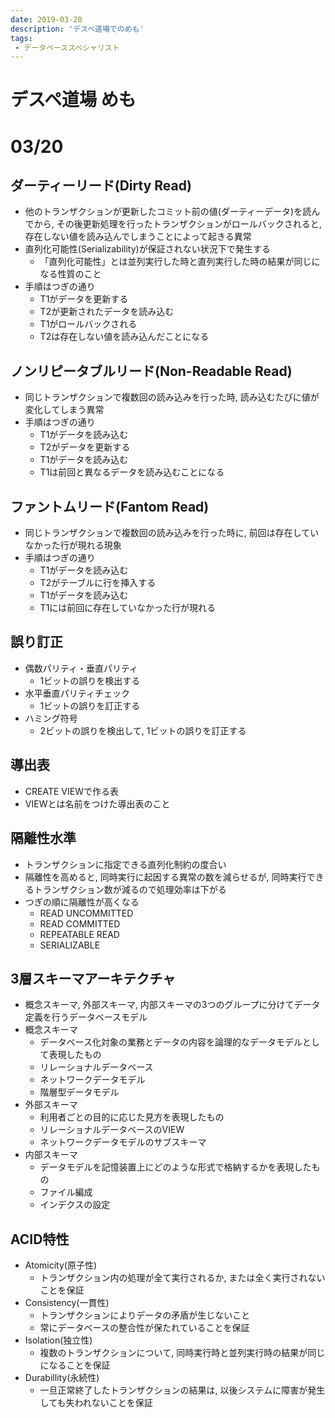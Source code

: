 ```yaml
---
date: 2019-03-20
description: 'デスペ道場でのめも'
tags:
 - データベーススペシャリスト
---
```


# デスペ道場 めも
# 03/20
## ダーティーリード(Dirty Read)
 - 他のトランザクションが更新したコミット前の値(ダーティーデータ)を読んでから, その後更新処理を行ったトランザクションがロールバックされると, 存在しない値を読み込んでしまうことによって起きる異常
 - 直列化可能性(Serializability)が保証されない状況下で発生する
   - 「直列化可能性」とは並列実行した時と直列実行した時の結果が同じになる性質のこと
 - 手順はつぎの通り
   - T1がデータを更新する
   - T2が更新されたデータを読み込む
   - T1がロールバックされる
   - T2は存在しない値を読み込んだことになる

## ノンリピータブルリード(Non-Readable Read)
 - 同じトランザクションで複数回の読み込みを行った時, 読み込むたびに値が変化してしまう異常
 - 手順はつぎの通り
   - T1がデータを読み込む
   - T2がデータを更新する
   - T1がデータを読み込む
   - T1は前回と異なるデータを読み込むことになる

## ファントムリード(Fantom Read)
 - 同じトランザクションで複数回の読み込みを行った時に, 前回は存在していなかった行が現れる現象
 - 手順はつぎの通り
   - T1がデータを読み込む
   - T2がテーブルに行を挿入する
   - T1がデータを読み込む
   - T1には前回に存在していなかった行が現れる

## 誤り訂正
 - 偶数パリティ・垂直パリティ
   - 1ビットの誤りを検出する
 - 水平垂直パリティチェック
   - 1ビットの誤りを訂正する
 - ハミング符号
   - 2ビットの誤りを検出して, 1ビットの誤りを訂正する

## 導出表
 - CREATE VIEWで作る表
 - VIEWとは名前をつけた導出表のこと

## 隔離性水準
 - トランザクションに指定できる直列化制約の度合い
 - 隔離性を高めると, 同時実行に起因する異常の数を減らせるが, 同時実行できるトランザクション数が減るので処理効率は下がる
 - つぎの順に隔離性が高くなる
   - READ UNCOMMITTED
   - READ COMMITTED
   - REPEATABLE READ
   - SERIALIZABLE

## 3層スキーマアーキテクチャ
 - 概念スキーマ, 外部スキーマ, 内部スキーマの3つのグループに分けてデータ定義を行うデータベースモデル
 - 概念スキーマ
   - データベース化対象の業務とデータの内容を論理的なデータモデルとして表現したもの
   - リレーショナルデータベース
   - ネットワークデータモデル
   - 階層型データモデル
 - 外部スキーマ
   - 利用者ごとの目的に応じた見方を表現したもの
   - リレーショナルデータベースのVIEW
   - ネットワークデータモデルのサブスキーマ
 - 内部スキーマ
   - データモデルを記憶装置上にどのような形式で格納するかを表現したもの
   - ファイル編成
   - インデクスの設定

## ACID特性
 - Atomicity(原子性)
   - トランザクション内の処理が全て実行されるか, または全く実行されないことを保証
 - Consistency(一貫性)
   - トランザクションによりデータの矛盾が生じないこと
   - 常にデータベースの整合性が保たれていることを保証
 - Isolation(独立性)
   - 複数のトランザクションについて, 同時実行時と並列実行時の結果が同じになることを保証
 - Durabillity(永続性)
   - 一旦正常終了したトランザクションの結果は, 以後システムに障害が発生しても失われないことを保証


